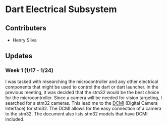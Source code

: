 # Dart Electrical Subsystem

## Contributers
* Henry Silva

## Updates

### Week 1 (1/17 - 1/24)

I was tasked with researching the microcontroller and any other electrical components that might be used to control the dart or dart launcher. In the previous meeting, it was decided that the stm32 would be the best choice for the microcontroller. 
Since a camera will be needed for vision targeting, I searched for a stm32 cameras. This lead me to the [DCMI](https://www.st.com/content/ccc/resource/technical/document/application_note/group0/c0/ef/15/38/d1/d6/49/88/DM00373474/files/DM00373474.pdf/jcr:content/translations/en.DM00373474.pdf) (Digital Camera Interface) for stm32. The DCMI allows for the easy connection of a camera to the stm32. The document also lists stm32 models that have DCMI included.
